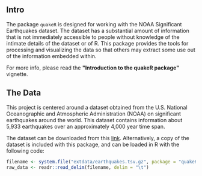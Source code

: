 
<!-- README.md is generated from README.Rmd. Please edit that file -->
Intro
-----

The package `quakeR` is designed for working with the NOAA Significant Earthquakes dataset. The dataset has a substantial amount of information that is not immediately accessible to people without knowledge of the intimate details of the dataset or of R. This package provides the tools for processing and visualizing the data so that others may extract some use out of the information embedded within.

For more info, please read the **"Introduction to the quakeR package"** vignette.

The Data
--------

This project is centered around a dataset obtained from the U.S. National Oceanographic and Atmospheric Administration (NOAA) on significant earthquakes around the world. This dataset contains information about 5,933 earthquakes over an approximately 4,000 year time span.

The dataset can be downloaded from this [link](https://www.ngdc.noaa.gov/nndc/struts/form?t=101650&s=1&d=1). Alternatively, a copy of the dataset is included with this package, and can be loaded in R with the following code:

``` r
filename <- system.file("extdata/earthquakes.tsv.gz", package = "quakeR")
raw_data <- readr::read_delim(filename, delim = "\t")
```
